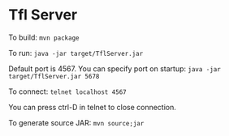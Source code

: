 Tfl Server
==========


To build: `mvn package`

To run: `java -jar target/TflServer.jar`

Default port is 4567. You can specify port on startup: `java -jar target/TflServer.jar 5678`

To connect: `telnet localhost 4567`

You can press ctrl-D in telnet to close connection.

To generate source JAR: `mvn source;jar`